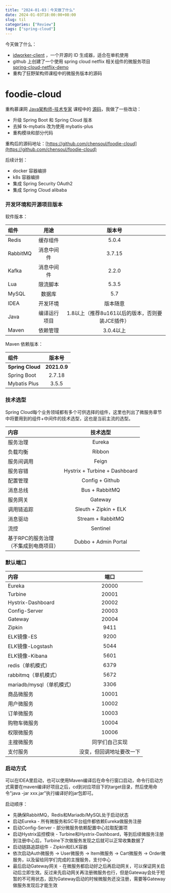 ```yaml
---
title: "2024-01-03｜今天做了什么"
date: 2024-01-03T18:00:00+08:00
slug: til
categories: ["Review"]
tags: ["spring-cloud"]
---
```


今天做了什么：

- [idworker-client](https://github.com/bingoohuang/idworker-client) ，一个开源的 ID 生成器，适合在单机使用
- github 上创建了一个使用 spring cloud netflix 相关组件的微服务项目 [spring-cloud-netflix-demo](https://github.com/chensoul/spring-cloud-netflix-demo)
- 重构了狂野架构师课程中的微服务版本的源码



# foodie-cloud

重构慕课网 [Java架构师-技术专家](https://class.imooc.com/sale/javaarchitect) 课程中的 [源码](https://github.com/liuhouer/np-architect/)，我做了一些改动：
- 升级 Spring Boot 和 Spring Cloud 版本
- 去掉 tk-mybatis 改为使用 mybatis-plus
- 重构模块和部分代码

重构后的源码地址：[https://github.com/chensoul/foodie-cloud](https://github.com/chensoul/foodie-cloud) 



后续计划：

- docker 容器编排
- k8s 容器编排
- 集成 Spring Security OAuth2
- 集成 Spring Cloud alibaba

### 开发环境和开源项目版本

软件版本：

| 组件          | 用途  	  |              版本号              | 
|:------------|:------:|:-----------------------------:| 
| Redis     	 | 缓存组件 	 |             5.0.4             | 
| RabbitMQ    | 消息中间件  |            3.7.15             | 
| Kafka       | 消息中间件  |             2.2.0             
| Lua         |  限流脚本  |             5.3.5             | 
| MySQL       |  数据库   |              5.7              | 
| IDEA        |  开发环境  |             版本随意              |
| Java        | 编译运行项目 | 1.8以上（推荐8u161以后的版本，否则要装JCE插件） |
| Maven       |  依赖管理  |            3.0.4以上            |

Maven 依赖版本：

| 组件               |     版本号      | 
|:-----------------|:------------:| 
| **Spring Cloud** | **2021.0.9** |
| Spring Boot      |    2.7.18    |
| Mybatis Plus     |    3.5.5     |

### 技术选型

Spring Cloud每个业务领域都有多个可供选择的组件，这里也列出了微服务章节中将要用到的组件+中间件的技术选型，这也是当前主流的选型。

| 内容                        |            技术选型  	            | 
|:--------------------------|:-----------------------------:| 
| 服务治理  	                   |           Eureka 	            |
| 负载均衡     	                |           Ribbon 	            |
| 服务间调用     	               |            Feign 	            |
| 服务容错     	                | Hystrix + Turbine + Dashboard |
| 配置管理     	                |        Config + Github        |
| 消息总线     	                |        Bus + RabbitMQ	        |
| 服务网关     	                |            Gateway            |
| 调用链追踪     	               |     Sleuth + Zipkin + ELK     |
| 消息驱动     	                |      Stream + RabbitMQ	       |
| 流控     	                  |          Sentinel 	           |
| 基于RPC的服务治理</br>（不集成到电商项目） |     Dubbo + Admin Portal      |

### 默认端口

| 内容                        |     端口  	      | 
|:--------------------------|:--------------:| 
| Eureka  	                 |    20000 	     |
| Turbine     	             |    20001 	     |
| Hystrix-Dashboard     	   |    20002 	     |
| Config-Server     	       |     20003      |
| Gateway     	             |     20004      |
| Zipkin     	              |     9411	      |
| ELK镜像-ES     	            |     9200 	     |
| ELK镜像-Logstash     	      |     5044 	     |
| ELK镜像-Kibana     	        |     5601 	     |
| redis（单机模式）     	         |     6379 	     |
| rabbitmq（单机模式）     	      |     5672 	     |
| mariadb/mysql（单机模式）     	 |     3306 	     |
| 商品微服务     	               |     10001      |
| 用户微服务     	               |     10002      |
| 订单微服务     	               |     10003      |
| 购物车微服务     	              |     10004      |
| 权限微服务     	               |     10006      |
| 主搜微服务     	               |    同学们自己实现	    |
| 支付服务     	                | 没变，但回调地址要改一下 	 |

### 启动方式

可以在IDEA里启动，也可以使用Maven编译后在命令行窗口启动，命令行启动方式需要在maven编译好项目之后，cd到对应项目下的target目录，然后使用命令"java -jar xxx.jar"执行编译好的jar包即可。

启动顺序：

- 先确保RabbitMQ，Redis和Mariadb/MySQL处于启动状态
- 启动Eureka - 所有微服务和SC平台组件都依赖Eureka做服务注册
- 启动Config-Server - 部分微服务依赖配置中心拉取配置项
- 启动Hystrix监控模块 - Turbine和Hystrix-Dashboard，等到后续微服务注册到注册中心后，Turbine下次做服务发现之后就可以正常收集数据了
- 启动链路追踪组件 - Zipkin和ELK容器
- 依次启动Auth微服务 -> User微服务 -> Item微服务 -> Cart微服务 -> Order微服务，以及留给同学们完成的主搜服务，支付中心
- 最后启动Gateway网关 -
  在微服务都启动好之后再启动网关，可以保证网关启动后立即生效。反过来先启动网关再注册微服务也行，但是Gateway会处于短暂的不可用状态，因为Gateway启动的时候微服务还没注册，需要等Gateway做服务发现后才能生效



